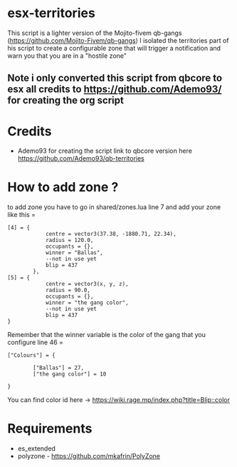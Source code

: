 # esx-territories
This script is a lighter version of the Mojito-fivem qb-gangs (https://github.com/Mojito-Fivem/qb-gangs)
I isolated the territories part of his script to create a configurable zone
that will trigger a notification and warn you that you are in a "hostile zone"

## Note i only converted this script from qbcore to esx all credits to https://github.com/Ademo93/ for creating the org script

# Credits
- Ademo93 for creating the script  link to qbcore version here https://github.com/Ademo93/qb-territories 

# How to add zone ?

to add zone you have to go in shared/zones.lua line 7 and add your zone like this =
```
[4] = {
            centre = vector3(37.38, -1880.71, 22.34),
            radius = 120.0,
            occupants = {},
            winner = "Ballas",
            --not in use yet
            blip = 437
        },
[5] = {
            centre = vector3(x, y, z),
            radius = 90.0,
            occupants = {},
            winner = "the gang color",
            --not in use yet
            blip = 437
}
```

Remember that the winner variable is the color of the gang that you configure line 46 =

```
["Colours"] = {

        ["Ballas"] = 27,
        ["the gang color"] = 10

}
```
You can find color id here -> https://wiki.rage.mp/index.php?title=Blip::color

# Requirements
- es_extended 
- polyzone - https://github.com/mkafrin/PolyZone
